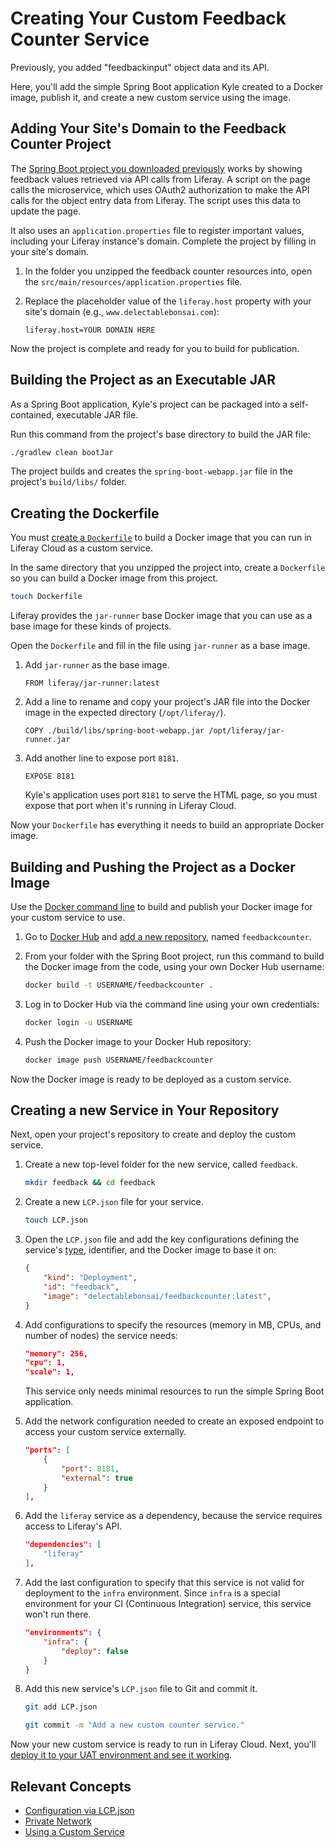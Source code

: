 # Creating Your Custom Feedback Counter Service

Previously, you added "feedbackinput" object data and its API.

Here, you'll add the simple Spring Boot application Kyle created to a Docker image, publish it, and create a new custom service using the image.

## Adding Your Site's Domain to the Feedback Counter Project

The [Spring Boot project you downloaded previously](https://resources.learn.liferay.com/courses/latest/en/liferay-administrator/cloud-administrator/cloud-development-lifecycle/w9g6.zip) works by showing feedback values retrieved via API calls from Liferay. A script on the page calls the microservice, which uses OAuth2 authorization to make the API calls for the object entry data from Liferay. The script uses this data to update the page. 

It also uses an `application.properties` file to register important values, including your Liferay instance's domain. Complete the project by filling in your site's domain.

1. In the folder you unzipped the feedback counter resources into, open the `src/main/resources/application.properties` file.

1. Replace the placeholder value of the `liferay.host` property with your site's domain (e.g., `www.delectablebonsai.com`):

    ```properties
    liferay.host=YOUR DOMAIN HERE
    ```

Now the project is complete and ready for you to build for publication.

## Building the Project as an Executable JAR

As a Spring Boot application, Kyle's project can be packaged into a self-contained, executable JAR file.

Run this command from the project's base directory to build the JAR file:

```bash
./gradlew clean bootJar
```

The project builds and creates the `spring-boot-webapp.jar` file in the project's `build/libs/` folder.

## Creating the Dockerfile

You must [create a `Dockerfile`](https://docs.docker.com/engine/reference/builder/) to build a Docker image that you can run in Liferay Cloud as a custom service.

In the same directory that you unzipped the project into, create a `Dockerfile` so you can build a Docker image from this project.

```bash
touch Dockerfile
```

Liferay provides the `jar-runner` base Docker image that you can use as a base image for these kinds of projects.

Open the `Dockerfile` and fill in the file using `jar-runner` as a base image.

1. Add `jar-runner` as the base image.

    ```
    FROM liferay/jar-runner:latest
    ```

1. Add a line to rename and copy your project's JAR file into the Docker image in the expected directory (`/opt/liferay/`).

    ```
    COPY ./build/libs/spring-boot-webapp.jar /opt/liferay/jar-runner.jar
    ```

1. Add another line to expose port `8181`.

    ```
    EXPOSE 8181
    ```

    Kyle's application uses port `8181` to serve the HTML page, so you must expose that port when it's running in Liferay Cloud.

Now your `Dockerfile` has everything it needs to build an appropriate Docker image.

## Building and Pushing the Project as a Docker Image

Use the [Docker command line](https://docs.docker.com/engine/reference/commandline/cli/) to build and publish your Docker image for your custom service to use.

1. Go to [Docker Hub](https://hub.docker.com/) and [add a new repository](https://docs.docker.com/docker-hub/repos/create/), named `feedbackcounter`.

1. From your folder with the Spring Boot project, run this command to build the Docker image from the code, using your own Docker Hub username:

    ```bash
    docker build -t USERNAME/feedbackcounter .
    ```

1. Log in to Docker Hub via the command line using your own credentials:

    ```bash
    docker login -u USERNAME
    ```

1. Push the Docker image to your Docker Hub repository:

    ```bash
    docker image push USERNAME/feedbackcounter
    ```

Now the Docker image is ready to be deployed as a custom service.

## Creating a new Service in Your Repository

Next, open your project's repository to create and deploy the custom service.

1. Create a new top-level folder for the new service, called `feedback`.

   ```bash
   mkdir feedback && cd feedback
   ```

1. Create a new `LCP.json` file for your service.

   ```bash
   touch LCP.json
   ```

1. Open the `LCP.json` file and add the key configurations defining the service's [type](https://learn.liferay.com/en/w/liferay-cloud/build-and-deploy/understanding-deployment-types), identifier, and the Docker image to base it on:

   ```json
   {
       "kind": "Deployment",
       "id": "feedback",
       "image": "delectablebonsai/feedbackcounter:latest",
   }
   ```

1. Add configurations to specify the resources (memory in MB, CPUs, and number of nodes) the service needs:

   ```json
   "memory": 256,
   "cpu": 1,
   "scale": 1,
   ```

    This service only needs minimal resources to run the simple Spring Boot application.

1. Add the network configuration needed to create an exposed endpoint to access your custom service externally.

   ```json
   "ports": [
       {
           "port": 8181,
           "external": true
       }
   ],
   ```

1. Add the `liferay` service as a dependency, because the service requires access to Liferay's API.

   ```json
   "dependencies": [
       "liferay"
   ],
   ```

1. Add the last configuration to specify that this service is not valid for deployment to the `infra` environment. Since `infra` is a special environment for your CI (Continuous Integration) service, this service won't run there. 

   ```json
   "environments": {
       "infra": {
           "deploy": false
       }
   }
   ```

1. Add this new service's `LCP.json` file to Git and commit it.

   ```bash
   git add LCP.json
   ```

   ```bash
   git commit -m "Add a new custom counter service."
   ```

Now your new custom service is ready to run in Liferay Cloud. Next, you'll [deploy it to your UAT environment and see it working](./deploying-and-configuring-your-custom-service.md).

## Relevant Concepts

* [Configuration via LCP.json](https://learn.liferay.com/w/liferay-cloud/reference/configuration-via-lcp-json)
* [Private Network](https://learn.liferay.com/w/liferay-cloud/infrastructure-and-operations/networking/private-network)
* [Using a Custom Service](https://learn.liferay.com/web/guest/w/liferay-cloud/platform-services/using-a-custom-service)

